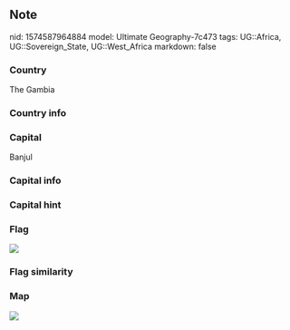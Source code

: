 ## Note
nid: 1574587964884
model: Ultimate Geography-7c473
tags: UG::Africa, UG::Sovereign_State, UG::West_Africa
markdown: false

### Country
The Gambia

### Country info


### Capital
Banjul

### Capital info


### Capital hint


### Flag
<img src="ug-flag-the_gambia.svg">

### Flag similarity


### Map
<img src="ug-map-the_gambia.png">

